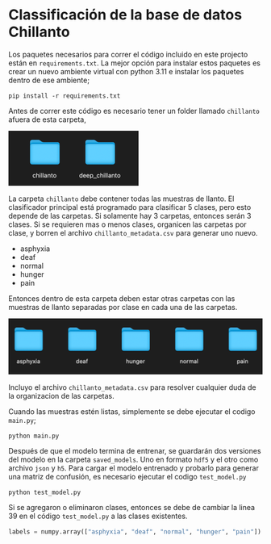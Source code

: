 # Classificación de la base de datos Chillanto

Los paquetes necesarios para correr el código incluido en este projecto
están en `requirements.txt`. La mejor opción para instalar estos paquetes
es crear un nuevo ambiente virtual con python 3.11 e instalar los paquetes 
dentro de ese ambiente;

```commandline
pip install -r requirements.txt
```

Antes de correr este código es necesario tener un folder llamado `chillanto`
afuera de esta carpeta, 

![img.png](images/img.png)

La carpeta `chillanto` debe contener todas las muestras de llanto. El clasificador
principal está programado para clasificar 5 clases, pero esto depende de las carpetas.
Si solamente hay 3 carpetas, entonces serán 3 clases. Si se requieren mas o menos
clases, organicen las carpetas por clase, y borren el archivo `chillanto_metadata.csv`
para generar uno nuevo.

* asphyxia
* deaf
* normal
* hunger
* pain

Entonces dentro de esta carpeta deben estar otras carpetas con las muestras de llanto
separadas por clase en cada una de las carpetas. 

![img.png](images/img_2.png)

Incluyo el archivo `chillanto_metadata.csv` para resolver cualquier duda de la organizacion
de las carpetas.

Cuando las muestras estén listas, simplemente se debe ejecutar el codigo `main.py`;

```commandline
python main.py
```

Después de que el modelo termina de entrenar, se guardarán dos versiones del modelo en
la carpeta `saved_models`. Uno en formato `hdf5` y el otro como archivo `json` y `h5`.
Para cargar el modelo entrenado y probarlo para generar una matriz de confusión, es 
necesario ejecutar el codigo `test_model.py`

```commandline
python test_model.py
```

Si se agregaron o eliminaron clases, entonces se debe de cambiar la linea 39 
en el código `test_model.py` a las clases existentes.

```python
labels = numpy.array(["asphyxia", "deaf", "normal", "hunger", "pain"])
```